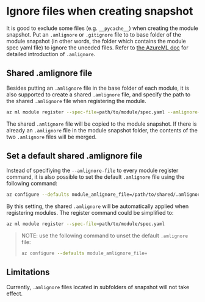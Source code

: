 # Ignore files when creating snapshot

It is good to exclude some files (e.g.  `__pycache__`) when creating the module snapshot. Put an `.amlignore` or `.gitignore` file to to base folder of the module snapshot (in other words, the folder which contains the module spec yaml file) to ignore the uneeded files. Refer to [the AzureML doc](https://docs.microsoft.com/en-us/azure/machine-learning/concept-azure-machine-learning-architecture#snapshots) for detailed introduction of `.amlignore`.

## Shared .amlignore file

Besides putting an `.amlignore` file in the base folder of each module, it is also supported to create a shared `.amlignore` file, and specify the path to the shared `.amlignore` file when registering the module.

```bash
az ml module register --spec-file=path/to/module/spec.yaml --amlignore-file=path/to/shared/.amlignore
```

The shared `.amlignore` file will be copied to the module snapshot. If there is already an `.amlignore` file in the module snapshot folder, the contents of the two `.amlignore` files will be merged.

## Set a default shared .amlignore file

Instead of specifiying the `--amlignore-file` to every module register command, it is also possible to set the default `.amlignore` file using the following command:

```bash
az configure --defaults module_amlignore_file=/path/to/shared/.amlignore
```

By this setting, the shared `.amlignore` will be automatically applied when registering modules. The register command could be simplified to:

```bash
az ml module register --spec-file=path/to/module/spec.yaml
```

> NOTE: use the following command to unset the default `.amlignore` file:
>
> ```bash
> az configure --defaults module_amlignore_file=
> ```

## Limitations

Currently,  `.amlignore` files located in subfolders of snapshot will not take effect.

